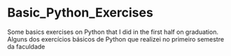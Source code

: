 # Basic_Python_Exercises
Some basics exercises on Python that I did in the first half on graduation. Alguns dos exercícios básicos de Python que realizei no primeiro semestre da faculdade
